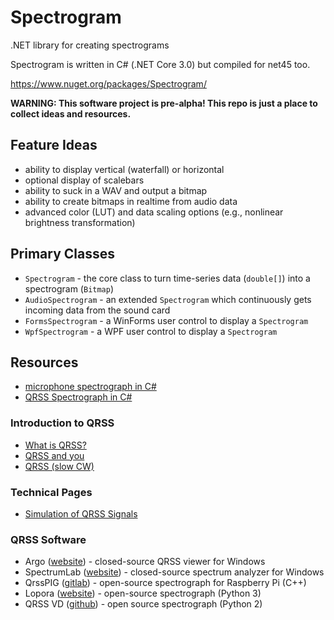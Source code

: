 # Spectrogram
.NET library for creating spectrograms

Spectrogram is written in C# (.NET Core 3.0) but compiled for net45 too.

https://www.nuget.org/packages/Spectrogram/

**WARNING: This software project is pre-alpha! This repo is just a place to collect ideas and resources.**

## Feature Ideas
* ability to display vertical (waterfall) or horizontal
* optional display of scalebars
* ability to suck in a WAV and output a bitmap
* ability to create bitmaps in realtime from audio data
* advanced color (LUT) and data scaling options (e.g., nonlinear brightness transformation)

## Primary Classes
* `Spectrogram` - the core class to turn time-series data (`double[]`) into a spectrogram (`Bitmap`)
* `AudioSpectrogram` - an extended `Spectrogram` which continuously gets incoming data from the sound card
* `FormsSpectrogram` - a WinForms user control to display a `Spectrogram`
* `WpfSpectrogram` - a WPF user control to display a `Spectrogram`

## Resources
* [microphone spectrograph in C#](https://github.com/swharden/Csharp-Data-Visualization/tree/master/projects/18-01-11_microphone_spectrograph)
* [QRSS Spectrograph in C#](https://github.com/swharden/Csharp-Data-Visualization/tree/master/projects/18-01-14_qrss)

### Introduction to QRSS
  * [What is QRSS?](https://www.qsl.net/m0ayf/What-is-QRSS.html)
  * [QRSS and you](http://www.ka7oei.com/qrss1.html)
  * [QRSS (slow CW)](https://sites.google.com/site/qrssinfo/QRSS-Slow-CW)

### Technical Pages
  * [Simulation of QRSS Signals](https://www.qsl.net/pa2ohh/12qrsssim1.htm)

### QRSS Software
* Argo ([website](http://digilander.libero.it/i2phd/argo/)) - closed-source QRSS viewer for Windows
* SpectrumLab ([website](http://www.qsl.net/dl4yhf/spectra1.html)) - closed-source spectrum analyzer for Windows 
* QrssPIG ([gitlab](https://gitlab.com/hb9fxx/qrsspig)) - open-source spectrograph for Raspberry Pi (C++)
* Lopora ([website](http://www.qsl.net/pa2ohh/11lop.htm)) - open-source spectrograph (Python 3) 
* QRSS VD ([github](https://github.com/swharden/QRSS-VD)) - open source spectrograph (Python 2)
